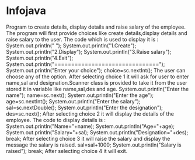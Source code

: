 # Infojava
Program to create details, display details and raise salary of the employee.
The program will first provide choices like create details,display details and raise salary to the user.
The code which is used to display it is :
                  System.out.println(" ");
		              System.out.println("1.Create");
		              System.out.println("2.Display");
		              System.out.println("3.Raise salary");
		              System.out.println("4.Exit");
		              System.out.println("===============================");
		              System.out.println("Enter your choice");
		              choice=sc.nextInt();
The user can choose any of the option.
After selecting choice 1 it will ask for user to enter name,sal and designation.Scanner class is provided to take it from the user stored it in variable like name,sal,des and age.
                  			  System.out.println("Enter the name");
			            	  name=sc.next();
				          System.out.println("Enter the age");
				          age=sc.nextInt();
				          System.out.println("Enter the salary");
				          sal=sc.nextDouble();
				          System.out.println("Enter the designation");
				          des=sc.next();
After selecting choice 2 it will display the details of the employee.
The code to display details is :
				System.out.println("Name="+name);
				System.out.println("Age="+age);
				System.out.println("Salary="+sal);
				System.out.println("Designation="+des);
				break;
After selecting choice 3 it will raise the salary and display the message the salary is raised.
				sal=sal+1000;
				System.out.println("Salary is raised");
				break;
After selecting choice 4 it will exit.
